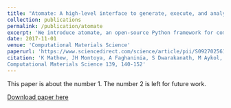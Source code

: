 ```yaml
---
title: "Atomate: A high-level interface to generate, execute, and analyze computational materials science workflows"
collection: publications
permalink: /publication/atomate
excerpt: 'We introduce atomate, an open-source Python framework for computational materials science simulation, analysis, and design with an emphasis on automation and extensibility...'
date: 2017-11-01
venue: 'Computational Materials Science'
paperurl: 'https://www.sciencedirect.com/science/article/pii/S0927025617303919'
citation: 'K Mathew, JH Montoya, A Faghaninia, S Dwarakanath, M Aykol, H Tang, ...
Computational Materials Science 139, 140-152'
---
```

This paper is about the number 1. The number 2 is left for future work.

[Download paper here](https://www.sciencedirect.com/sdfe/pdf/download/read/noindex/pii/S0927025617303919/1-s2.0-S0927025617303919-main.pdf)
